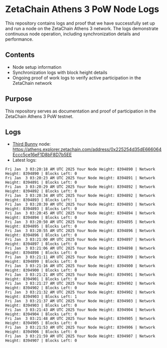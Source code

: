 # ZetaChain Athens 3 PoW Node Logs
This repository contains logs and proof that we have successfully set up and run a node on the ZetaChain Athens 3 network. The logs demonstrate continuous node operation, including synchronization details and performance.

## Contents
- Node setup information
- Synchronization logs with block height details
- Ongoing proof of work logs to verify active participation in the ZetaChain network

## Purpose
This repository serves as documentation and proof of participation in the ZetaChain Athens 3 PoW testnet.

## Logs

- [Third Bunny](https://thirdbunny.xyz/) node: https://athens.explorer.zetachain.com/address/0x225254d35dE666064Eccc5ce16eF1D8bF8D7b5EE
- Latest logs:
```
Fri Jan  3 03:20:18 AM UTC 2025 Your Node Height: 8394890 | Network Height: 8394890 | Blocks Left: 0
Fri Jan  3 03:20:23 AM UTC 2025 Your Node Height: 8394891 | Network Height: 8394891 | Blocks Left: 0
Fri Jan  3 03:20:29 AM UTC 2025 Your Node Height: 8394892 | Network Height: 8394892 | Blocks Left: 0
Fri Jan  3 03:20:34 AM UTC 2025 Your Node Height: 8394892 | Network Height: 8394893 | Blocks Left: 1
Fri Jan  3 03:20:39 AM UTC 2025 Your Node Height: 8394893 | Network Height: 8394893 | Blocks Left: 0
Fri Jan  3 03:20:45 AM UTC 2025 Your Node Height: 8394894 | Network Height: 8394894 | Blocks Left: 0
Fri Jan  3 03:20:50 AM UTC 2025 Your Node Height: 8394895 | Network Height: 8394895 | Blocks Left: 0
Fri Jan  3 03:20:55 AM UTC 2025 Your Node Height: 8394896 | Network Height: 8394896 | Blocks Left: 0
Fri Jan  3 03:21:00 AM UTC 2025 Your Node Height: 8394897 | Network Height: 8394897 | Blocks Left: 0
Fri Jan  3 03:21:06 AM UTC 2025 Your Node Height: 8394898 | Network Height: 8394898 | Blocks Left: 0
Fri Jan  3 03:21:11 AM UTC 2025 Your Node Height: 8394899 | Network Height: 8394899 | Blocks Left: 0
Fri Jan  3 03:21:16 AM UTC 2025 Your Node Height: 8394900 | Network Height: 8394900 | Blocks Left: 0
Fri Jan  3 03:21:21 AM UTC 2025 Your Node Height: 8394901 | Network Height: 8394901 | Blocks Left: 0
Fri Jan  3 03:21:27 AM UTC 2025 Your Node Height: 8394902 | Network Height: 8394902 | Blocks Left: 0
Fri Jan  3 03:21:32 AM UTC 2025 Your Node Height: 8394902 | Network Height: 8394903 | Blocks Left: 1
Fri Jan  3 03:21:37 AM UTC 2025 Your Node Height: 8394903 | Network Height: 8394903 | Blocks Left: 0
Fri Jan  3 03:21:43 AM UTC 2025 Your Node Height: 8394904 | Network Height: 8394904 | Blocks Left: 0
Fri Jan  3 03:21:48 AM UTC 2025 Your Node Height: 8394905 | Network Height: 8394905 | Blocks Left: 0
Fri Jan  3 03:21:53 AM UTC 2025 Your Node Height: 8394906 | Network Height: 8394906 | Blocks Left: 0
Fri Jan  3 03:21:59 AM UTC 2025 Your Node Height: 8394907 | Network Height: 8394907 | Blocks Left: 0
```
